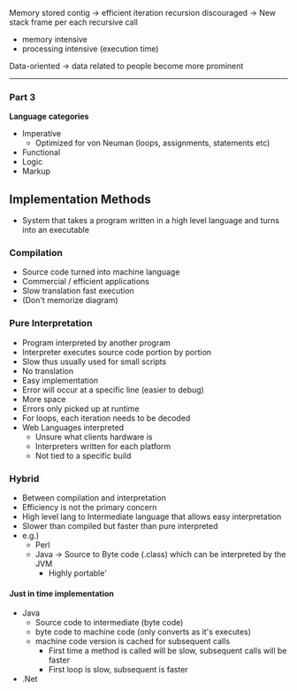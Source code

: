 Memory stored contig -> efficient iteration
recursion discouraged -> New stack frame per each recursive call
- memory intensive
- processing intensive (execution time)

Data-oriented -> data related to people become more prominent



--- 

### Part 3

**Language categories**
- Imperative
	- Optimized for von Neuman (loops, assignments, statements etc)
- Functional
- Logic
- Markup


## Implementation Methods
- System that takes a program written in a high level language and turns into an executable

### Compilation
- Source code turned into machine language
- Commercial / efficient applications
- Slow translation fast execution
- (Don't memorize diagram)

### Pure Interpretation
- Program interpreted by another program
- Interpreter executes source code portion by portion
- Slow thus usually used for small scripts
- No translation
- Easy implementation
- Error will occur at a specific line (easier to debug)
- More space
- Errors only picked up at runtime
- For loops, each iteration needs to be decoded 
- Web Languages interpreted 
	- Unsure what clients hardware is
	- Interpreters written for each platform
	- Not tied to a specific build

### Hybrid
- Between compilation and interpretation
- Efficiency is not the primary concern
- High level lang to Intermediate language that allows easy interpretation
- Slower than compiled but faster than pure interpreted 
- e.g.) 
	- Perl 
	- Java -> Source to Byte code (.class) which can be interpreted by the JVM
		- Highly portable'
#### Just in time implementation
- Java
	 - Source code to intermediate (byte code)
	 - byte code to machine code (only converts as it's executes)
	 - machine code version is cached for subsequent calls
		 - First time a method is called will be slow, subsequent calls will be faster
		 - First loop is slow, subsequent is faster
 - .Net